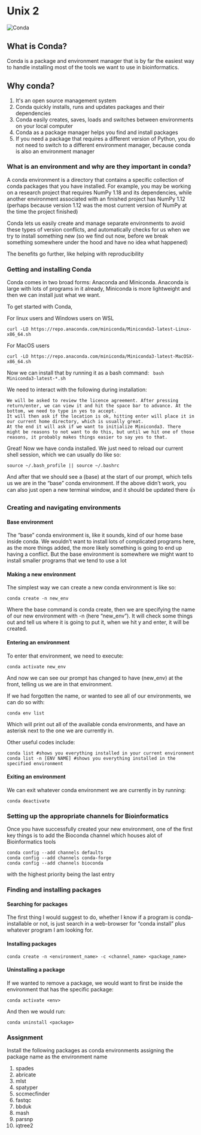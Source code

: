 # Unix 2

![Conda](https://upload.wikimedia.org/wikipedia/commons/e/ea/Conda_logo.svg)

## What is Conda?

Conda is a package and environment manager that is by far the easiest way to handle installing most of the tools we want to use in bioinformatics.

## Why conda?

1. It's an open source management system
2. Conda quickly installs, runs and updates packages and their dependencies
3. Conda easily creates, saves, loads and switches between environments on your local computer
4. Conda as a package manager helps you find and install packages
5. If you need a package that requires a different version of Python, you do not need to switch to a different environment manager, because conda is also an environment manager

### What is an environment and why are they important in conda?

A conda environment is a directory that contains a specific collection of conda packages that you have installed.  For example, you may be working on a research project that requires NumPy 1.18 and its dependencies, while another environment associated with an finished project has NumPy 1.12 (perhaps because version 1.12 was the most current version of NumPy at the time the project finished)

Conda lets us easily create and manage separate environments to avoid these types of version conflicts, and automatically checks for us when we try to install something new (so we find out now, before we break something somewhere under the hood and have no idea what happened)

The benefits go further, like helping with reproducibility

### Getting and installing Conda

Conda comes in two broad forms: Anaconda and Miniconda. Anaconda is large with lots of programs in it already, Miniconda is more lightweight and then we can install just what we want.

To get started with Conda,

For linux users and Windows users on WSL

    curl -LO https://repo.anaconda.com/miniconda/Miniconda3-latest-Linux-x86_64.sh

For MacOS users

    curl -LO https://repo.anaconda.com/miniconda/Miniconda3-latest-MacOSX-x86_64.sh

Now we can install that by running it as a bash command:
``` bash Miniconda3-latest-*.sh```

We need to interact with the following during installation:

    We will be asked to review the licence agreement. After pressing return/enter, we can view it and hit the space bar to advance. At the bottom, we need to type in yes to accept.
    It will then ask if the location is ok, hitting enter will place it in our current home directory, which is usually great.
    At the end it will ask if we want to initialize Miniconda3. There might be reasons to not want to do this, but until we hit one of those reasons, it probably makes things easier to say yes to that.

Great! Now we have conda installed. We just need to reload our current shell session, which we can usually do like so:

``` source ~/.bash_profile || source ~/.bashrc ```

And after that we should see a (base) at the start of our prompt, which tells us we are in the “base” conda environment. If the above didn’t work, you can also just open a new terminal window, and it should be updated there 👍

### Creating and navigating environments

#### Base environment

The “base” conda environment is, like it sounds, kind of our home base inside conda. We wouldn’t want to install lots of complicated programs here, as the more things added, the more likely something is going to end up having a conflict. But the base environment is somewhere we might want to install smaller programs that we tend to use a lot

#### Making a new environment

The simplest way we can create a new conda environment is like so:

``` conda create -n new_env ```

Where the base command is conda create, then we are specifying the name of our new environment with -n (here “new_env”). It will check some things out and tell us where it is going to put it, when we hit y and enter, it will be created.

#### Entering an environment

To enter that environment, we need to execute:

``` conda activate new_env ```

And now we can see our prompt has changed to have (new_env) at the front, telling us we are in that environment.

If we had forgotten the name, or wanted to see all of our environments, we can do so with:

``` conda env list ```

Which will print out all of the available conda environments, and have an asterisk next to the one we are currently in.

Other useful codes include:
```
conda list #shows you everything installed in your current environment
conda list -n [ENV NAME] #shows you everything installed in the specified environment

```

#### Exiting an environment

We can exit whatever conda environment we are currently in by running:

``` conda deactivate ```

### Setting up the appropriate channels for Bioinformatics

Once you have successfully created your new environment, one of the first key things is to add the Bioconda channel which houses alot of Bioinformatics tools

```
conda config --add channels defaults
conda config --add channels conda-forge
conda config --add channels bioconda
```

with the highest priority being the last entry

### Finding and installing packages

#### Searching for packages
The first thing I would suggest to do, whether I know if a program is conda-installable or not, is just search in a web-browser for “conda install” plus whatever program I am looking for.

#### Installing packages
``` conda create -n <environment_name> -c <channel_name> <package_name> ```

#### Uninstalling a package
If we wanted to remove a package, we would want to first be inside the environment that has the specific package:

```conda activate <env>```

And then we would run:

```conda uninstall <package>```

### Assignment
Install the following packages as conda environments assigning the package name as the environment name
1. spades
2. abricate
3. mlst
4. spatyper
5. sccmecfinder
6. fastqc
7. bbduk
8. mash
9. parsnp
10. iqtree2
